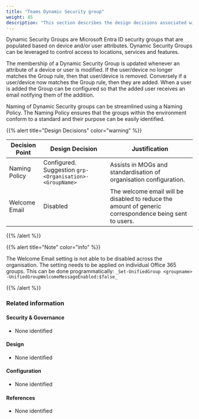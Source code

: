 ```yaml
---
title: "Teams Dynamic Security group"
weight: 45
description: "This section describes the design decisions associated with Teams Teams Dynamic Security group for system(s) built using ASD's Blueprint for Secure Cloud."
---
```


Dynamic Security Groups are Microsoft Entra ID security groups that are populated based on device and/or user attributes. Dynamic Security Groups can be leveraged to control access to locations, services and features.

The membership of a Dynamic Security Group is updated whenever an attribute of a device or user is modified. If the user/device no longer matches the Group rule, then that user/device is removed. Conversely if a user/device now matches the Group rule, then they are added. When a user is added the Group can be configured so that the added user receives an email notifying them of the addition.

Naming of Dynamic Security groups can be streamlined using a Naming Policy. The Naming Policy ensures that the groups within the environment conform to a standard and their purpose can be easily identified.

{{% alert title="Design Decisions" color="warning" %}}

| Decision Point | Design Decision                                         | Justification                                                                                          |
|----------------|---------------------------------------------------------|--------------------------------------------------------------------------------------------------------|
| Naming Policy  | Configured. Suggestion `grp-<Organisation>-<GroupName>` | Assists in MOGs and standardisation of organisation configuration.                                     |
| Welcome Email  | Disabled                                                | The welcome email will be disabled to reduce the amount of generic correspondence being sent to users. |

{{% /alert %}}

{{% alert title="Note" color="info" %}}

The Welcome Email setting is not able to be disabled across the organisation. The setting needs to be applied on individual Office 365 groups. This can be done programmatically: `_Set-UnifiedGroup <groupname> -UnifiedGroupWelcomeMessageEnabled:$false_`

{{% /alert %}}

### Related information

#### Security & Governance

* None identified

#### Design

* None identified

#### Configuration

* None identified

#### References

* None identified